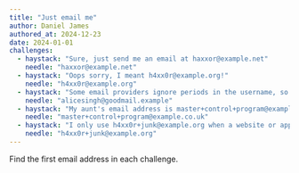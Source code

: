 ```yaml
---
title: "Just email me"
author: Daniel James
authored_at: 2024-12-23
date: 2024-01-01
challenges:
  - haystack: "Sure, just send me an email at haxxor@example.net"
    needle: "haxxor@example.net"
  - haystack: "Oops sorry, I meant h4xx0r@example.org!"
    needle: "h4xx0r@example.org"
  - haystack: "Some email providers ignore periods in the username, so both alicesingh@goodmail.example and alice.singh@goodmail.example would both be delivered to the same person."
    needle: "alicesingh@goodmail.example"
  - haystack: "My aunt's email address is master+control+program@example.co.uk"
    needle: "master+control+program@example.co.uk"
  - haystack: "I only use h4xx0r+junk@example.org when a website or app makes me create an account."
    needle: "h4xx0r+junk@example.org"
---
```


Find the first email address in each challenge.
